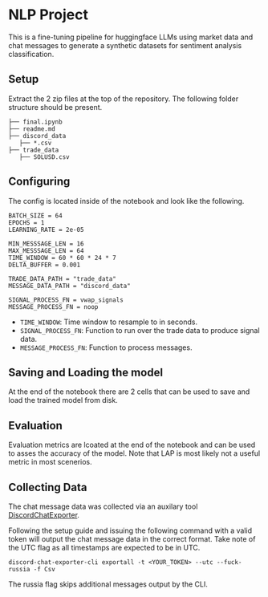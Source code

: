 # NLP Project
This is a fine-tuning pipeline for huggingface LLMs using market data and chat messages to generate a synthetic datasets for sentiment analysis classification.

## Setup
Extract the 2 zip files at the top of the repository. The following folder structure should be present.
```
├── final.ipynb
├── readme.md
├── discord_data
   ├── *.csv
├── trade_data
   ├── SOLUSD.csv
```

## Configuring
The config is located inside of the notebook and look like the following.
```
BATCH_SIZE = 64
EPOCHS = 1
LEARNING_RATE = 2e-05

MIN_MESSSAGE_LEN = 16
MAX_MESSSAGE_LEN = 64
TIME_WINDOW = 60 * 60 * 24 * 7
DELTA_BUFFER = 0.001

TRADE_DATA_PATH = "trade_data"
MESSAGE_DATA_PATH = "discord_data"

SIGNAL_PROCESS_FN = vwap_signals
MESSAGE_PROCESS_FN = noop
```

- `TIME_WINDOW`: Time window to resample to in seconds.
- `SIGNAL_PROCESS_FN`: Function to run over the trade data to produce signal data.
- `MESSAGE_PROCESS_FN`: Function to process messages.

## Saving and Loading the model
At the end of the notebook there are 2 cells that can be used to save and load the trained model from disk. 

## Evaluation
Evaluation metrics are lcoated at the end of the notebook and can be used to asses the accuracy of the model. Note that LAP is most likely not a useful metric in most scenerios.

## Collecting Data
The chat message data was collected via an auxilary tool [DiscordChatExporter](https://github.com/Tyrrrz/DiscordChatExporter).

Following the setup guide and issuing the following command with a valid token will output the chat message data in the correct format. Take note of the UTC flag as all timestamps are expected to be in UTC. 
```
discord-chat-exporter-cli exportall -t <YOUR_TOKEN> --utc --fuck-russia -f Csv
```

The russia flag skips additional messages output by the CLI.
